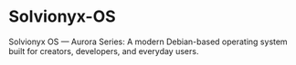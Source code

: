 # Solvionyx-OS
Solvionyx OS — Aurora Series: A modern Debian-based operating system built for creators, developers, and everyday users.
